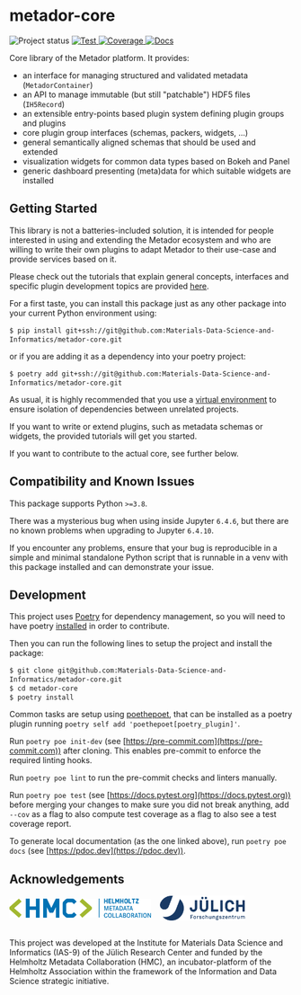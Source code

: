 # metador-core

![Project status](https://img.shields.io/badge/project%20status-alpha-%23ff8000)
[
![Test](https://img.shields.io/github/workflow/status/Materials-Data-Science-and-Informatics/metador-core/test?label=test)
](https://github.com/Materials-Data-Science-and-Informatics/metador-core/actions?query=workflow:test)
[
![Coverage](https://img.shields.io/codecov/c/gh/Materials-Data-Science-and-Informatics/metador-core?token=4JU2SZFZDZ)
](https://app.codecov.io/gh/Materials-Data-Science-and-Informatics/metador-core)
[
![Docs](https://img.shields.io/badge/read-docs-success)
](https://materials-data-science-and-informatics.github.io/metador-core/)

Core library of the Metador platform. It provides:

* an interface for managing structured and validated metadata (`MetadorContainer`)
* an API to manage immutable (but still "patchable") HDF5 files (`IH5Record`)
* an extensible entry-points based plugin system defining plugin groups and plugins
* core plugin group interfaces (schemas, packers, widgets, ...)
* general semantically aligned schemas that should be used and extended
* visualization widgets for common data types based on Bokeh and Panel
* generic dashboard presenting (meta)data for which suitable widgets are installed

## Getting Started

This library is not a batteries-included solution, it is intended for people interested in
using and extending the Metador ecosystem and who are willing to write their own plugins
to adapt Metador to their use-case and provide services based on it.

Please check out the tutorials that explain general concepts,
interfaces and specific plugin development topics are provided [here](./tutorial).

For a first taste, you can install this package just as any other package into your
current Python environment using:

<!--
old install link based on https:
metador-core@git+https://github.com/Materials-Data-Science-and-Informatics/metador-core.git
-->

```
$ pip install git+ssh://git@github.com:Materials-Data-Science-and-Informatics/metador-core.git
```

or if you are adding it as a dependency into your poetry project:

```
$ poetry add git+ssh://git@github.com:Materials-Data-Science-and-Informatics/metador-core.git
```

As usual, it is highly recommended that you use a
[virtual environment](https://stackoverflow.com/questions/41573587/what-is-the-difference-between-venv-pyvenv-pyenv-virtualenv-virtualenvwrappe)
to ensure isolation of dependencies between unrelated projects.

If you want to write or extend plugins, such as metadata schemas or widgets,
the provided tutorials will get you started.

If you want to contribute to the actual core, see further below.

## Compatibility and Known Issues

This package supports Python `>=3.8`.

There was a mysterious bug when using inside Jupyter `6.4.6`,
but there are no known problems when upgrading to Jupyter `6.4.10`.

If you encounter any problems, ensure that your bug is reproducible in a simple and
minimal standalone Python script that is runnable in a venv with this package installed
and can demonstrate your issue.

## Development

This project uses [Poetry](https://python-poetry.org/) for dependency
management, so you will need to have poetry
[installed](https://python-poetry.org/docs/master/#installing-with-the-official-installer)
in order to contribute.

Then you can run the following lines to setup the project and install the package:
```
$ git clone git@github.com:Materials-Data-Science-and-Informatics/metador-core.git
$ cd metador-core
$ poetry install
```
Common tasks are setup using [poethepoet](https://github.com/nat-n/poethepoet), that can
be installed as a poetry plugin running `poetry self add 'poethepoet[poetry_plugin]'`.

Run `poetry poe init-dev` (see [https://pre-commit.com](https://pre-commit.com))
after cloning. This enables pre-commit to enforce the required linting hooks.

Run `poetry poe lint` to run the pre-commit checks and linters manually.

Run `poetry poe test` (see [https://docs.pytest.org](https://docs.pytest.org)) before
merging your changes to make sure you did not break anything, add `--cov` as a flag to
also compute test coverage as a flag to also see a test coverage report.

To generate local documentation (as the one linked above), run
`poetry poe docs` (see [https://pdoc.dev](https://pdoc.dev)).

## Acknowledgements

<div>
<img style="vertical-align: middle;" alt="HMC Logo" src="https://github.com/Materials-Data-Science-and-Informatics/Logos/raw/main/HMC/HMC_Logo_M.png" width=50% height=50% />
&nbsp;&nbsp;
<img style="vertical-align: middle;" alt="FZJ Logo" src="https://github.com/Materials-Data-Science-and-Informatics/Logos/raw/main/FZJ/FZJ.png" width=30% height=30% />
</div>
<br />

This project was developed at the Institute for Materials Data Science and Informatics
(IAS-9) of the Jülich Research Center and funded by the Helmholtz Metadata Collaboration
(HMC), an incubator-platform of the Helmholtz Association within the framework of the
Information and Data Science strategic initiative.
